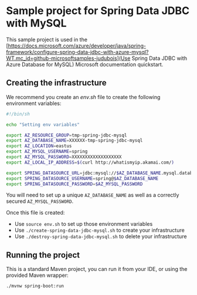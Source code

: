 # Sample project for Spring Data JDBC with MySQL

This sample project is used in the [https://docs.microsoft.com/azure/developer/java/spring-framework/configure-spring-data-jdbc-with-azure-mysql?WT.mc_id=github-microsoftsamples-judubois](Use Spring Data JDBC with Azure Database for MySQL) Microsoft documentation quickstart.

## Creating the infrastructure

We recommend you create an *env.sh* file to create the following environment variables:

```bash
#!/bin/sh

echo "Setting env variables"

export AZ_RESOURCE_GROUP=tmp-spring-jdbc-mysql
export AZ_DATABASE_NAME=XXXXXX-tmp-spring-jdbc-mysql
export AZ_LOCATION=eastus
export AZ_MYSQL_USERNAME=spring
export AZ_MYSQL_PASSWORD=XXXXXXXXXXXXXXXXXXX
export AZ_LOCAL_IP_ADDRESS=$(curl http://whatismyip.akamai.com/)

export SPRING_DATASOURCE_URL=jdbc:mysql://$AZ_DATABASE_NAME.mysql.database.azure.com:3306/demo?serverTimezone=UTC
export SPRING_DATASOURCE_USERNAME=spring@$AZ_DATABASE_NAME
export SPRING_DATASOURCE_PASSWORD=$AZ_MYSQL_PASSWORD
```

You will need to set up a unique `AZ_DATABASE_NAME` as well as a correctly secured `AZ_MYSQL_PASSWORD`.

Once this file is created:

- Use `source env.sh` to set up those environment variables
- Use `./create-spring-data-jdbc-mysql.sh` to create your infrastructure
- Use `./destroy-spring-data-jdbc-mysql.sh` to delete your infrastructure

## Running the project

This is a standard Maven project, you can run it from your IDE, or using the provided Maven wrapper:

```bash
./mvnw spring-boot:run
```

